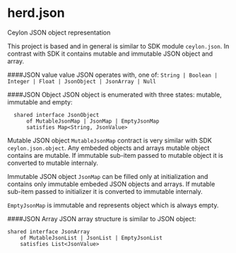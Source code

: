 # herd.json
Ceylon JSON object representation

This project is based and in general is similar to SDK module `ceylon.json`.
In contrast with SDK it contains mutable and immutable JSON object and array.

####JSON value
value JSON operates with, one of:
`String | Boolean | Integer | Float | JsonObject | JsonArray | Null`

####JSON Object
JSON object is enumerated with three states: mutable, immutable and empty:

      shared interface JsonObject
          of MutableJsonMap | JsonMap | EmptyJsonMap
          satisfies Map<String, JsonValue>

Mutable JSON object `MutableJsonMap` contract is very similar with SDK `ceylon.json.object`.
Any embeded objects and arrays mutable object contains are mutable.
If immutable sub-item passed to mutable object it is converted to mutable internaly.

Immutable JSON object `JsonMap` can be filled only at initialization and contains only immutable
embeded JSON objects and arrays. If mutable sub-item passed to initializer it is converted to immutable internaly.

`EmptyJsonMap` is immutable and represents object which is always empty.

####JSON Array
JSON array structure is similar to JSON object:

    shared interface JsonArray
        of MutableJsonList | JsonList | EmptyJsonList
        satisfies List<JsonValue>
